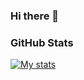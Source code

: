 ### Hi there 👋

### GitHub Stats
[![My stats](https://github-readme-stats.vercel.app/api?username=synfyi&show_icons=true&icon_color=805AD5&text_color=718096&bg_color=ffffff00&hide_title=true&include_all_commits=true&count_private=true&hide_border=true)](https://syn.fyi)
